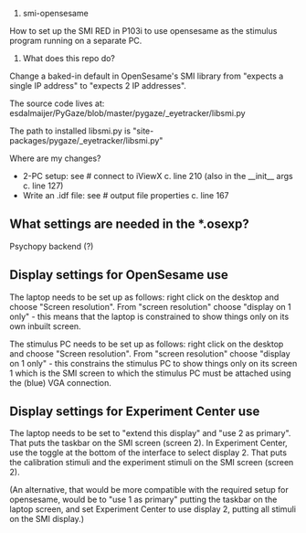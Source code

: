 1. smi-opensesame

How to set up the SMI RED in P103i to use opensesame as the stimulus program running on a separate PC.

  1. What does this repo do?

Change a baked-in default in OpenSesame's SMI library from "expects a single IP address" to "expects 2 IP addresses". 

The source code lives at:
    esdalmaijer/PyGaze/blob/master/pygaze/\_eyetracker/libsmi.py

The path to installed libsmi.py is "site-packages/pygaze/\_eyetracker/libsmi.py"

Where are my changes?
  - 2-PC setup:         see # connect to iViewX      c. line 210 (also in the \_\_init__ args c. line 127)
  - Write an .idf file: see # output file properties c. line 167

## What settings are needed in the \*.osexp?

Psychopy backend (?)

## Display settings for OpenSesame use

The laptop needs to be set up as follows: right click on the desktop and choose "Screen resolution". From "screen resolution" choose "display on 1 only" - this means that the laptop is constrained to show things only on its own inbuilt screen.

The stimulus PC needs to be set up as follows: right click on the desktop and choose "Screen resolution". From "screen resolution" choose "display on 1 only" - this constrains the stimulus PC to show things only on its screen 1 which is the SMI  screen to which the stimulus PC must be attached using the (blue) VGA connection.

## Display settings for Experiment Center use

The laptop needs to be set to "extend this display" and "use 2 as primary". That puts the taskbar on the SMI screen (screen 2). In Experiment Center, use the toggle at the bottom of the interface to select display 2. That puts the calibration stimuli and the experiment stimuli on the SMI screen (screen 2). 

(An alternative, that would be more compatible with the required setup for opensesame, would be to "use 1 as primary" putting the taskbar on the laptop screen, and set Experiment Center to use display 2, putting all stimuli on the SMI display.)
